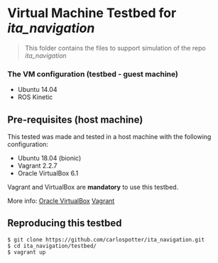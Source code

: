 # Virtual Machine Testbed for *ita_navigation*

> This folder contains the files to support simulation of the repo *ita_navigation*

### The VM configuration (testbed - guest machine)

- Ubuntu 14.04
- ROS Kinetic

## Pre-requisites (host machine)

This tested was made and tested in a host machine with the following configuration:

- Ubuntu 18.04 (bionic)
- Vagrant 2.2.7 
- Oracle VirtualBox 6.1

Vagrant and VirtualBox are **mandatory** to use this testbed.

More info:
[Oracle VirtualBox](https://virtualbox.org/wiki/Downloads)
[Vagrant](https://www.vagrantup.com/downloads.html)

## Reproducing this testbed

```
$ git clone https://github.com/carlospotter/ita_navigation.git
$ cd ita_navigation/testbed/
$ vagrant up
```
